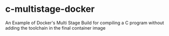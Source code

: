 # c-multistage-docker
An Example of Docker's Multi Stage Build for compiling a C program without adding the toolchain in the final container image
